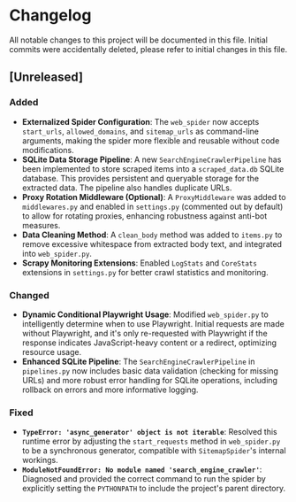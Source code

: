 # Changelog

All notable changes to this project will be documented in this file.
Initial commits were accidentally deleted, please refer to initial changes in this file.
## [Unreleased]

### Added
-   **Externalized Spider Configuration**: The `web_spider` now accepts `start_urls`, `allowed_domains`, and `sitemap_urls` as command-line arguments, making the spider more flexible and reusable without code modifications.
-   **SQLite Data Storage Pipeline**: A new `SearchEngineCrawlerPipeline` has been implemented to store scraped items into a `scraped_data.db` SQLite database. This provides persistent and queryable storage for the extracted data. The pipeline also handles duplicate URLs.
-   **Proxy Rotation Middleware (Optional)**: A `ProxyMiddleware` was added to `middlewares.py` and enabled in `settings.py` (commented out by default) to allow for rotating proxies, enhancing robustness against anti-bot measures.
-   **Data Cleaning Method**: A `clean_body` method was added to `items.py` to remove excessive whitespace from extracted body text, and integrated into `web_spider.py`.
-   **Scrapy Monitoring Extensions**: Enabled `LogStats` and `CoreStats` extensions in `settings.py` for better crawl statistics and monitoring.

### Changed
-   **Dynamic Conditional Playwright Usage**: Modified `web_spider.py` to intelligently determine when to use Playwright. Initial requests are made without Playwright, and it's only re-requested with Playwright if the response indicates JavaScript-heavy content or a redirect, optimizing resource usage.
-   **Enhanced SQLite Pipeline**: The `SearchEngineCrawlerPipeline` in `pipelines.py` now includes basic data validation (checking for missing URLs) and more robust error handling for SQLite operations, including rollback on errors and more informative logging.

### Fixed
-   **`TypeError: 'async_generator' object is not iterable`**: Resolved this runtime error by adjusting the `start_requests` method in `web_spider.py` to be a synchronous generator, compatible with `SitemapSpider`'s internal workings.
-   **`ModuleNotFoundError: No module named 'search_engine_crawler'`**: Diagnosed and provided the correct command to run the spider by explicitly setting the `PYTHONPATH` to include the project's parent directory.
